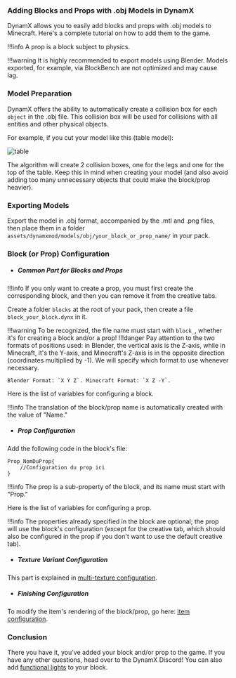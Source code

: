 ### Adding Blocks and Props with .obj Models in DynamX

DynamX allows you to easily add blocks and props with .obj models to Minecraft. Here's a complete tutorial on how to add them to the game.

!!!info
	A prop is a block subject to physics.

!!!warning
	It is highly recommended to export models using Blender. Models exported, for example, via BlockBench are not optimized and may cause lag.

### Model Preparation

DynamX offers the ability to automatically create a collision box for each `object` in the .obj file. This collision box will be used for collisions with all entities and other physical objects.

For example, if you cut your model like this (table model):

![table](table.png)

The algorithm will create 2 collision boxes, one for the legs and one for the top of the table. Keep this in mind when creating your model (and also avoid adding too many unnecessary objects that could make the block/prop heavier).

### Exporting Models

Export the model in .obj format, accompanied by the .mtl and .png files, then place them in a folder `assets/dynamxmod/models/obj/your_block_or_prop_name/` in your pack.

### Block (or Prop) Configuration

- ##### Common Part for Blocks and Props

!!!info
	If you only want to create a prop, you must first create the corresponding block, and then you can remove it from the creative tabs.

Create a folder `blocks` at the root of your pack, then create a file `block_your_block.dynx` in it.

!!!warning
	To be recognized, the file name must start with `block_`, whether it's for creating a block and/or a prop!
!!!danger
	Pay attention to the two formats of positions used: in Blender, the vertical axis is the Z-axis, while in Minecraft, it's the Y-axis, and Minecraft's Z-axis is in the opposite direction (coordinates multiplied by -1). We will specify which format to use whenever necessary.

    Blender Format: `X Y Z`. Minecraft Format: `X Z -Y`.

Here is the list of variables for configuring a block.

!!!info
	The translation of the block/prop name is automatically created with the value of "Name."

- ##### Prop Configuration

Add the following code in the block's file:
```
Prop_NomDuProp{
    //Configuration du prop ici
}
```

!!!info
	The prop is a sub-property of the block, and its name must start with "Prop."

Here is the list of variables for configuring a prop.

!!!info
The properties already specified in the block are optional; the prop will use the block's configuration (except for the creative tab, which should also be configured in the prop if you don't want to use the default creative tab).

- ##### Texture Variant Configuration

This part is explained in [multi-texture configuration](MultiTextures.md).

- ##### Finishing Configuration

To modify the item's rendering of the block/prop, go here: [item configuration](https://dynamx.fr/wiki/dynamx/DynamXItems/).

### Conclusion

There you have it, you've added your block and/or prop to the game. If you have any other questions, head over to the DynamX Discord! You can also add [functional lights](Lights.md) to your block.
